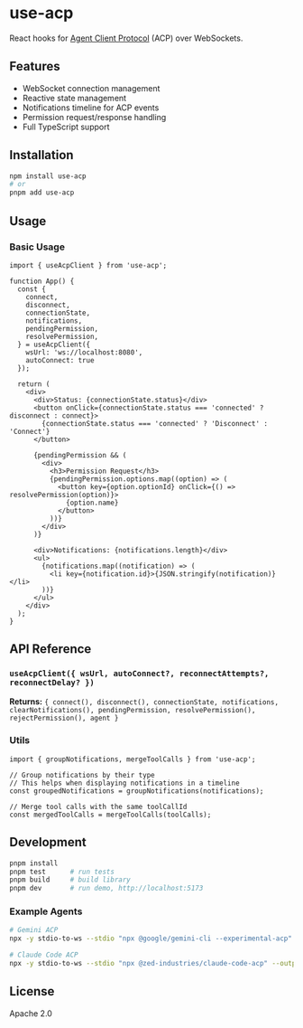 # use-acp

React hooks for [Agent Client Protocol](https://agentclientprotocol.com/) (ACP) over WebSockets.

## Features

- WebSocket connection management
- Reactive state management
- Notifications timeline for ACP events
- Permission request/response handling
- Full TypeScript support

## Installation

```bash
npm install use-acp
# or
pnpm add use-acp
```

## Usage

### Basic Usage

```tsx
import { useAcpClient } from 'use-acp';

function App() {
  const {
    connect,
    disconnect,
    connectionState,
    notifications,
    pendingPermission,
    resolvePermission,
  } = useAcpClient({
    wsUrl: 'ws://localhost:8080',
    autoConnect: true
  });

  return (
    <div>
      <div>Status: {connectionState.status}</div>
      <button onClick={connectionState.status === 'connected' ? disconnect : connect}>
        {connectionState.status === 'connected' ? 'Disconnect' : 'Connect'}
      </button>

      {pendingPermission && (
        <div>
          <h3>Permission Request</h3>
          {pendingPermission.options.map((option) => (
            <button key={option.optionId} onClick={() => resolvePermission(option)}>
              {option.name}
            </button>
          ))}
        </div>
      )}

      <div>Notifications: {notifications.length}</div>
      <ul>
        {notifications.map((notification) => (
          <li key={notification.id}>{JSON.stringify(notification)}</li>
        ))}
      </ul>
    </div>
  );
}
```

## API Reference

### `useAcpClient({ wsUrl, autoConnect?, reconnectAttempts?, reconnectDelay? })`

**Returns:** `{ connect(), disconnect(), connectionState, notifications, clearNotifications(), pendingPermission, resolvePermission(), rejectPermission(), agent }`

### Utils

```tsx
import { groupNotifications, mergeToolCalls } from 'use-acp';

// Group notifications by their type
// This helps when displaying notifications in a timeline
const groupedNotifications = groupNotifications(notifications);

// Merge tool calls with the same toolCallId
const mergedToolCalls = mergeToolCalls(toolCalls);
```

## Development

```bash
pnpm install
pnpm test      # run tests
pnpm build     # build library
pnpm dev       # run demo, http://localhost:5173
```

### Example Agents

```bash
# Gemini ACP
npx -y stdio-to-ws --stdio "npx @google/gemini-cli --experimental-acp" --outputTransport ws

# Claude Code ACP
npx -y stdio-to-ws --stdio "npx @zed-industries/claude-code-acp" --outputTransport ws
```

## License

Apache 2.0
